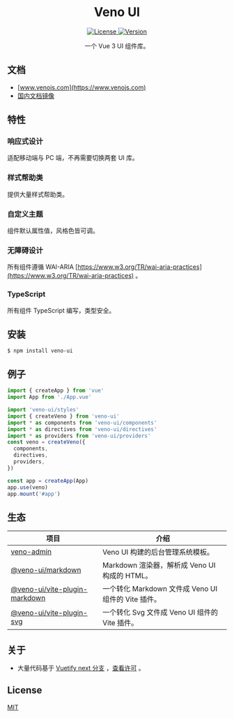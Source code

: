 <h1 align="center">Veno UI</h1>

<p align="center">
  <a href="https://github.com/qq15725/veno-ui/blob/master/LICENSE" class="mr-3">
    <img src="https://img.shields.io/npm/l/veno-ui.svg" alt="License">
  </a>
  <a href="https://www.npmjs.com/package/veno-ui">
    <img src="https://img.shields.io/npm/v/veno-ui.svg" alt="Version">
  </a>
</p>

<p align="center">一个 Vue 3 UI 组件库。</p>

## 文档

- [www.venojs.com](https://www.venojs.com) 
- [国内文档镜像](https://venoui.fdota.com)

## 特性

### 响应式设计

适配移动端与 PC 端，不再需要切换两套 UI 库。

### 样式帮助类

提供大量样式帮助类。

### 自定义主题

组件默认属性值，风格色皆可调。

### 无障碍设计

所有组件遵循 WAI-ARIA [https://www.w3.org/TR/wai-aria-practices](https://www.w3.org/TR/wai-aria-practices) 。

### TypeScript

所有组件 TypeScript 编写，类型安全。

## 安装

```shell
$ npm install veno-ui
```

## 例子

```typescript
import { createApp } from 'vue'
import App from './App.vue'

import 'veno-ui/styles'
import { createVeno } from 'veno-ui'
import * as components from 'veno-ui/components'
import * as directives from 'veno-ui/directives'
import * as providers from 'veno-ui/providers'
const veno = createVeno({
  components,
  directives,
  providers,
})

const app = createApp(App)
app.use(veno)
app.mount('#app')
```

## 生态

| 项目               | 介绍                                             |
| --------------------- | ------------------------------------------------------- |
| [veno-admin] | Veno UI 构建的后台管理系统模板。 |
| [@veno-ui/markdown] | Markdown 渲染器，解析成 Veno UI 构成的 HTML。 |
| [@veno-ui/vite-plugin-markdown] | 一个转化 Markdown 文件成 Veno UI 组件的 Vite 插件。 |
| [@veno-ui/vite-plugin-svg] | 一个转化 Svg 文件成 Veno UI 组件的 Vite 插件。 |

[veno-admin]: https://github.com/qq15725/veno-admin
[@veno-ui/markdown]: https://github.com/qq15725/veno-ui/blob/master/packages/markdown
[@veno-ui/vite-plugin-markdown]: https://github.com/qq15725/veno-ui/blob/master/packages/vite-plugin-markdown
[@veno-ui/vite-plugin-svg]: https://github.com/qq15725/veno-ui/blob/master/packages/vite-plugin-svg

## 关于

- 大量代码基于 [Vuetify next 分支](https://github.com/vuetifyjs/vuetify/tree/next) ，[查看许可](https://github.com/vuetifyjs/vuetify/blob/next/LICENSE.md) 。

## License

[MIT](https://github.com/qq15725/veno-ui/blob/master/LICENSE)